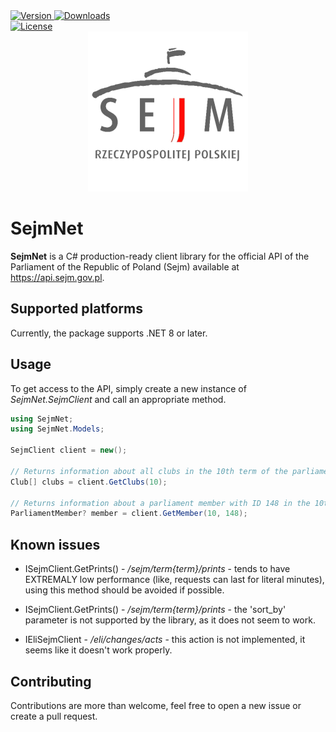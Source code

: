 <div align="left">
	<a href="https://www.nuget.org/packages/SejmNet">
		<img src="https://img.shields.io/nuget/v/SejmNet?style=flat-square&color=seagreen" alt="Version"/>
	</a>
	<a href="https://www.nuget.org/packages/SejmNet">
		<img src="https://img.shields.io/nuget/dt/SejmNet?style=flat-square&color=blue" alt="Downloads"/>
	</a> <br />
	<a href="https://github.com//piotrstenke/SejmNet/blob/master/LICENSE.md">
		<img src="https://img.shields.io/github/license/piotrstenke/SejmNet?color=orange&style=flat-square" alt="License"/>
	</a>
</div>

<div align="center">
	<img src="img/icons/logo-256.png" alt="Sejm logo"/>
</div>

# SejmNet

**SejmNet** is a C# production-ready client library for the official API of the Parliament of the Republic of Poland (Sejm) available at https://api.sejm.gov.pl.

## Supported platforms

Currently, the package supports .NET 8 or later.

## Usage

To get access to the API, simply create a new instance of *SejmNet.SejmClient* and call an appropriate method.

```csharp
using SejmNet;
using SejmNet.Models;

SejmClient client = new();

// Returns information about all clubs in the 10th term of the parliament.
Club[] clubs = client.GetClubs(10);

// Returns information about a parliament member with ID 148 in the 10th term of the parliament.
ParliamentMember? member = client.GetMember(10, 148);

```

## Known issues

 - ISejmClient.GetPrints() - */sejm/term\{term\}/prints* - tends to have EXTREMALY low performance (like, requests can last for literal minutes), using this method should be avoided if possible.

 - ISejmClient.GetPrints() - */sejm/term\{term\}/prints* - the 'sort_by' parameter is not supported by the library, as it does not seem to work.

 - IEliSejmClient - */eli/changes/acts* - this action is not implemented, it seems like it doesn't work properly.

## Contributing

Contributions are more than welcome, feel free to open a new issue or create a pull request.
